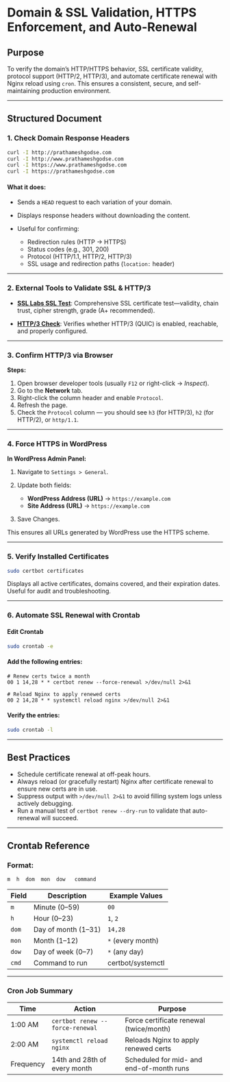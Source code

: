 
# Domain & SSL Validation, HTTPS Enforcement, and Auto-Renewal

## Purpose

To verify the domain’s HTTP/HTTPS behavior, SSL certificate validity, protocol support (HTTP/2, HTTP/3), and automate certificate renewal with Nginx reload using `cron`. This ensures a consistent, secure, and self-maintaining production environment.

---

## Structured Document

### 1. Check Domain Response Headers

```bash
curl -I http://prathameshgodse.com
curl -I http://www.prathameshgodse.com
curl -I https://www.prathameshgodse.com
curl -I https://prathameshgodse.com
```

#### What it does:

* Sends a `HEAD` request to each variation of your domain.
* Displays response headers without downloading the content.
* Useful for confirming:

  * Redirection rules (HTTP → HTTPS)
  * Status codes (e.g., 301, 200)
  * Protocol (HTTP/1.1, HTTP/2, HTTP/3)
  * SSL usage and redirection paths (`location:` header)

---

### 2. External Tools to Validate SSL & HTTP/3

* [**SSL Labs SSL Test**](https://www.ssllabs.com/ssltest/):
  Comprehensive SSL certificate test—validity, chain trust, cipher strength, grade (A+ recommended).

* [**HTTP/3 Check**](https://http3check.net/):
  Verifies whether HTTP/3 (QUIC) is enabled, reachable, and properly configured.

---

### 3. Confirm HTTP/3 via Browser

**Steps:**

1. Open browser developer tools (usually `F12` or right-click → *Inspect*).
2. Go to the **Network** tab.
3. Right-click the column header and enable `Protocol`.
4. Refresh the page.
5. Check the `Protocol` column — you should see `h3` (for HTTP/3), `h2` (for HTTP/2), or `http/1.1`.

---

### 4. Force HTTPS in WordPress

**In WordPress Admin Panel:**

1. Navigate to `Settings > General`.
2. Update both fields:

   * **WordPress Address (URL)** → `https://example.com`
   * **Site Address (URL)** → `https://example.com`
3. Save Changes.

This ensures all URLs generated by WordPress use the HTTPS scheme.

---

### 5. Verify Installed Certificates

```bash
sudo certbot certificates
```

Displays all active certificates, domains covered, and their expiration dates. Useful for audit and troubleshooting.

---

### 6. Automate SSL Renewal with Crontab

#### Edit Crontab

```bash
sudo crontab -e
```

#### Add the following entries:

```cron
# Renew certs twice a month
00 1 14,28 * * certbot renew --force-renewal >/dev/null 2>&1

# Reload Nginx to apply renewed certs
00 2 14,28 * * systemctl reload nginx >/dev/null 2>&1
```

#### Verify the entries:

```bash
sudo crontab -l
```

---

## Best Practices

* Schedule certificate renewal at off-peak hours.
* Always reload (or gracefully restart) Nginx after certificate renewal to ensure new certs are in use.
* Suppress output with `>/dev/null 2>&1` to avoid filling system logs unless actively debugging.
* Run a manual test of `certbot renew --dry-run` to validate that auto-renewal will succeed.

---

## Crontab Reference

### Format:

```
m  h  dom  mon  dow   command
```

| Field | Description         | Example Values    |
| ----- | ------------------- | ----------------- |
| `m`   | Minute (0–59)       | `00`              |
| `h`   | Hour (0–23)         | `1`, `2`          |
| `dom` | Day of month (1–31) | `14,28`           |
| `mon` | Month (1–12)        | `*` (every month) |
| `dow` | Day of week (0–7)   | `*` (any day)     |
| `cmd` | Command to run      | certbot/systemctl |

---

### Cron Job Summary

| Time      | Action                          | Purpose                                  |
| --------- | ------------------------------- | ---------------------------------------- |
| 1:00 AM   | `certbot renew --force-renewal` | Force certificate renewal (twice/month)  |
| 2:00 AM   | `systemctl reload nginx`        | Reloads Nginx to apply renewed certs     |
| Frequency | 14th and 28th of every month    | Scheduled for mid- and end-of-month runs |
